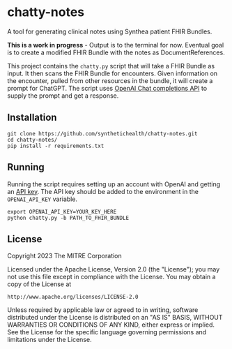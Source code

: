 # chatty-notes
A tool for generating clinical notes using Synthea patient FHIR Bundles.

**This is a work in progress** - Output is to the terminal for now. Eventual goal
is to create a modified FHIR Bundle with the notes as DocumentReferences.

This project contains the `chatty.py` script that will take a FHIR Bundle as
input. It then scans the FHIR Bundle for encounters. Given information on the
encounter, pulled from other resources in the bundle, it will create a prompt
for ChatGPT. The script uses [OpenAI Chat completions API](https://platform.openai.com/docs/guides/chat) to supply the prompt and get a response.

## Installation

```
git clone https://github.com/synthetichealth/chatty-notes.git
cd chatty-notes/
pip install -r requirements.txt
```

## Running

Running the script requires setting up an account with OpenAI and getting an [API key](https://platform.openai.com/account/api-keys). The API key should be added to the environment in the
`OPENAI_API_KEY` variable.

```
export OPENAI_API_KEY=YOUR_KEY_HERE
python chatty.py -b PATH_TO_FHIR_BUNDLE
```

## License
Copyright 2023 The MITRE Corporation

Licensed under the Apache License, Version 2.0 (the "License"); you may not use this file except in compliance with the License. You may obtain a copy of the License at

    http://www.apache.org/licenses/LICENSE-2.0

Unless required by applicable law or agreed to in writing, software distributed under the License is distributed on an "AS IS" BASIS, WITHOUT WARRANTIES OR CONDITIONS OF ANY KIND, either express or implied. See the License for the specific language governing permissions and limitations under the License.
